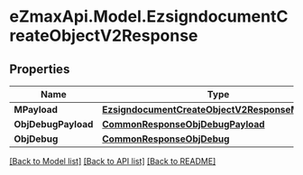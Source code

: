
# eZmaxApi.Model.EzsigndocumentCreateObjectV2Response

## Properties

Name | Type | Description | Notes
------------ | ------------- | ------------- | -------------
**MPayload** | [**EzsigndocumentCreateObjectV2ResponseMPayload**](EzsigndocumentCreateObjectV2ResponseMPayload.md) |  | 
**ObjDebugPayload** | [**CommonResponseObjDebugPayload**](CommonResponseObjDebugPayload.md) |  | [optional] 
**ObjDebug** | [**CommonResponseObjDebug**](CommonResponseObjDebug.md) |  | [optional] 

[[Back to Model list]](../README.md#documentation-for-models)
[[Back to API list]](../README.md#documentation-for-api-endpoints)
[[Back to README]](../README.md)

